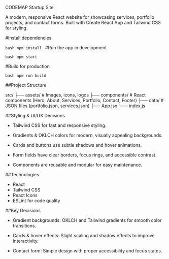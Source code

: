 CODEMAP Startup Site

A modern, responsive React website for showcasing services, portfolio projects, and contact forms. Built with Create React App and Tailwind CSS for styling.

#Install dependencies

``bash
npm install
``
#Run the app in development

``bash
npm start
``

#Build for production

``bash
npm run build
``

##Project Structure

src/
├── assets/          # Images, icons, logos
├── components/      # React components (Hero, About, Services, Portfolio, Contact, Footer)
├── data/            # JSON files (portfolio.json, services.json)
├── App.jsx
└── index.js

##Styling & UI/UX Decisions

* Tailwind CSS for fast and responsive styling.

* Gradients & OKLCH colors for modern, visually appealing backgrounds.

* Cards and buttons use subtle shadows and hover animations.

* Form fields have clear borders, focus rings, and accessible contrast.

* Components are reusable and modular for easy maintenance.

  
##Technologies

* React 
* Tailwind CSS
* React Icons
* ESLint for code quality

##Key Decisions

* Gradient backgrounds: OKLCH and Tailwind gradients for smooth color transitions.

* Cards & hover effects: Slight scaling and shadow effects to improve interactivity.

* Contact form: Simple design with proper accessibility and focus states.



